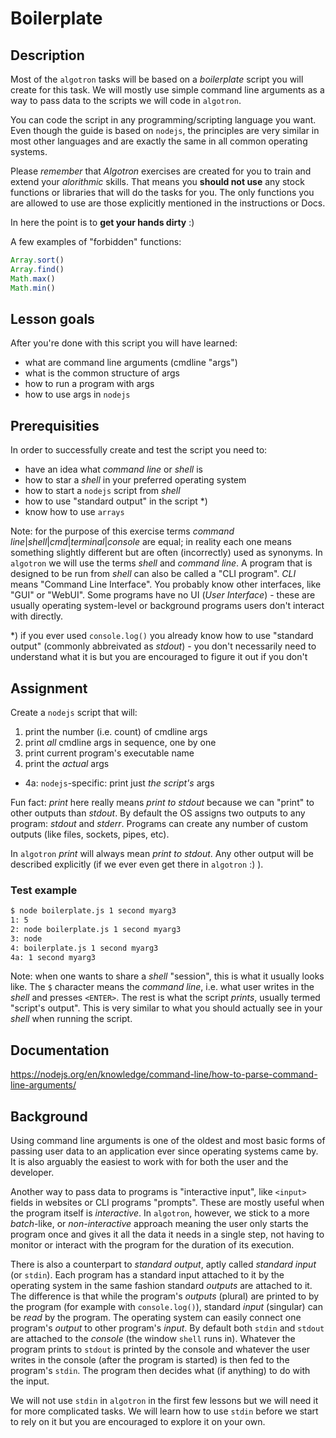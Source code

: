 # Boilerplate

## Description

Most of the `algotron` tasks will be based on a _boilerplate_ script
you will create for this task. We will mostly use simple command line
arguments as a way to pass data to the scripts we will code in `algotron`.

You can code the script in any programming/scripting language you want.
Even though the guide is based on `nodejs`, the principles are very
similar in most other languages and are exactly the same in all common
operating systems.

Please _remember_ that _Algotron_ exercises are created for you to train and
extend your _alorithmic_ skills. That means you **should not use** any stock
functions or libraries that will do the tasks for you. The only functions
you are allowed to use are those explicitly mentioned in the instructions
or Docs.

In here the point is to **get your hands dirty** :)

A few examples of "forbidden" functions:
```js
Array.sort()
Array.find()
Math.max()
Math.min()
```

## Lesson goals

After you're done with this script you will have learned:

  - what are command line arguments (cmdline "args")
  - what is the common structure of args
  - how to run a program with args
  - how to use args in `nodejs`

## Prerequisities

In order to successfully create and test the script you need to:

  - have an idea what _command line_ or _shell_ is
  - how to star a _shell_ in your preferred operating system
  - how to start a `nodejs` script from _shell_
  - how to use "standard output" in the script *)
  - know how to use `arrays`

Note: for the purpose of this exercise terms _command line_|_shell_|_cmd_|_terminal_|_console_
are equal; in reality each one means something slightly different but are often (incorrectly)
used as synonyms. In `algotron` we will use the terms _shell_ and _command line_. A program
that is designed to be run from _shell_ can also be called a "CLI program". _CLI_ means "Command
Line Interface". You probably know other interfaces, like "GUI" or "WebUI". Some programs
have no UI (_User Interface_) - these are usually operating system-level or background programs
users don't interact with directly.

*) if you ever used `console.log()` you already know how to use "standard output" (commonly
abbreivated as _stdout_) - you don't necessarily need to understand what it is but you
are encouraged to figure it out if you don't

## Assignment

Create a `nodejs` script that will:

1. print the number (i.e. count) of cmdline args
2. print *all* cmdline args in sequence, one by one
3. print current program's executable name
4. print the *actual* args
  - 4a: `nodejs`-specific: print just *the script's* args

Fun fact: _print_ here really means _print to stdout_ because we can "print" to other outputs than _stdout_.
By default the OS assigns two outputs to any program: _stdout_ and _stderr_. Programs can create any number
of custom outputs (like files, sockets, pipes, etc).

In `algotron` _print_ will always mean _print to stdout_. Any other output will be described explicitly (if
we ever even get there in `algotron` :) ).

### Test example
```bash
$ node boilerplate.js 1 second myarg3
1: 5
2: node boilerplate.js 1 second myarg3
3: node
4: boilerplate.js 1 second myarg3
4a: 1 second myarg3
```

Note: when one wants to share a _shell_ "session", this is what it usually looks like.
The `$` character means the _command line_, i.e. what user writes in the _shell_ and
presses `<ENTER>`. The rest is what the script _prints_, usually termed "script's output".
This is very similar to what you should actually see in your _shell_ when running the
script.

## Documentation

https://nodejs.org/en/knowledge/command-line/how-to-parse-command-line-arguments/

## Background

Using command line arguments is one of the oldest and most basic forms of passing user data to
an application ever since operating systems came by. It is also arguably the easiest to work
with for both the user and the developer.

Another way to pass data to programs is "interactive input", like `<input>` fields in websites
or CLI programs "prompts". These are mostly useful when the program itself is _interactive_.
In `algotron`, however, we stick to a more _batch_-like, or _non-interactive_ approach meaning
the user only starts the program once and gives it all the data it needs in a single step,
not having to monitor or interact with the program for the duration of its execution.

There is also a counterpart to _standard output_, aptly called _standard input_ (or `stdin`).
Each program has a standard input attached to it by the operating system in the same fashion
standard _outputs_ are attached to it. The difference is that while the program's _outputs_
(plural) are printed to by the program (for example with `console.log()`), standard _input_ 
(singular) can be _read_ by the program. The operating system can easily connect one program's
_output_ to other program's _input_. By default both `stdin` and `stdout` are attached to the
_console_ (the window `shell` runs in). Whatever the program prints to `stdout` is printed by
the console and whatever the user writes in the console (after the program is started) is then
fed to the program's `stdin`. The program then decides what (if anything) to do with the input.

We will not use `stdin` in `algotron` in the first few lessons but we will need it for more
complicated tasks. We will learn how to use `stdin` before we start to rely on it but you are
encouraged to explore it on your own.
